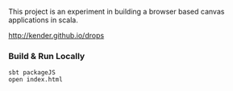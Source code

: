 This project is an experiment in building a browser based canvas applications in scala.

http://kender.github.io/drops

### Build & Run Locally ####

```
sbt packageJS
open index.html
```
